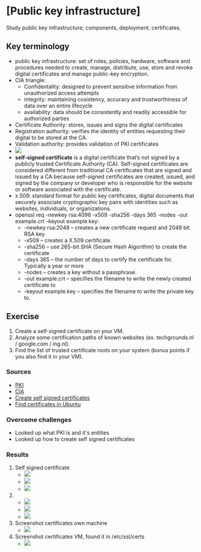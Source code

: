 # [Public key infrastructure]
Study public key infrastructure; components, deployment, certificates. 

## Key terminology
- public key infrastructure: set of roles, policies, hardware, software and procedures needed to create, manage, distribute, use, store and revoke digital certificates and manage public-key encryption.
- CIA triangle:
  - Confidentality: designed to prevent sensitive information from unauthorized access attempts
  - integrity: maintaining cosistency, accuracy and trustworthiness of data over an entire lifecycle
  - availability: data should be consistently and readily accessible for authorized parties
- Certificate Authority: stores, issues and signs the digital certificates
- Registration authority: verifies the identity of entities requesting their digital to be stored at the CA.
- Validation authority: provides validation of PKI certificates
- ![](../sec/../00_includes/SEC/SEC06diagramPKI.png)
- **self-signed certificate** is a digital certificate that’s not signed by a publicly trusted Certificate Authority (CA). Self-signed certificates are considered different from traditional CA certificates that are signed and issued by a CA because self-signed certificates are created, issued, and signed by the company or developer who is responsible for the website or software associated with the certificate.
-  x.509: standard format for public key certificates, digital documents that securely associate cryptographic key pairs with identities such as websites, individuals, or organizations.
-  openssl req -newkey rsa:4096 -x509 -sha256 -days 365 -nodes -out example.crt -keyout example.key: 
   -  -newkey rsa:2048 – creates a new certificate request and 2048 bit RSA key.
   - -x509 – creates a X.509 certificate.
   - -sha256 – use 265-bit SHA (Secure Hash Algorithm) to create the certificate
   -  -days 365 – the number of days to certify the certificate for. Typically a year or more
   - -nodes – creates a key without a passphrase.
   - -out example.crt – specifies the filename to write the newly created certificate to
   - -keyout example.key – specifies the filename to write the private key to.

## Exercise
1. Create a self-signed certificate on your VM.
2. Analyze some certification paths of known websites (ex. techgrounds.nl / google.com / ing.nl).
3. Find the list of trusted certificate roots on your system (bonus points if you also find it in your VM).

### Sources
- [PKI](https://www.globalsign.com/nl-nl/blog/informatiebeveiliging-eenvoudig-als-pki)
- [CIA](https://www.techtarget.com/whatis/definition/Confidentiality-integrity-and-availability-CIA#:~:text=Confidentiality%2C%20integrity%20and%20availability%2C%20also,with%20the%20Central%20Intelligence%20Agency.)
- [Create self signed certificates](https://websiteforstudents.com/how-to-create-self-signed-certificates-on-ubuntu-linux/)
- [Find certificates in Ubuntu](https://ubuntu.com/server/docs/security-certificates#:~:text=The%20default%20location%20to%20install,%2Fssl%2Fcerts%2Fcacert.)

### Overcome challenges
- Looked up what PKI is and it's entities
- Looked up how to create self signed certificates

### Results
1. Self signed certificate
   - ![](../00_includes/SEC/SEC06selfSignedCert1.png)
   - ![](../00_includes/SEC/SEC06selfSignedCert2.png)
   - ![](../00_includes/SEC/SEC06selfSignedCert3.png)
2. - ![](../00_includes/SEC/SEC06INGcert.png)
   - ![](../00_includes/SEC/SEC06INGcert1.png)
   - ![](../00_includes/SEC/SEC06INGcert2.png)
3. Screenshot certificates own machine
   - ![](../00_includes/SEC/SEC06eigencerts.png)
4. Screenshot certificates VM, found it in /etc/ssl/certs
   - ![](../00_includes/SEC/SEC06VMcerts.png)